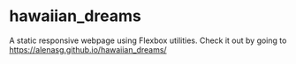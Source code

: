 # hawaiian_dreams
A static responsive webpage using Flexbox utilities. 
Check it out by going to 
https://alenasg.github.io/hawaiian_dreams/
